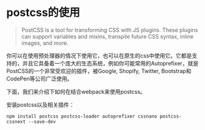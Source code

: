 # postcss的使用

> PostCSS is a tool for transforming CSS with JS plugins. These plugins can support variables and mixins, transpile future CSS syntax, inline images, and more.

你可以在使用预处理器的情况下使用它，也可以在原生的css中使用它。它都是支持的，并且它具备着一个庞大的生态系统，例如你可能常用的Autoprefixer，就是PostCSS的一个非常受欢迎的插件，被Google, Shopify, Twitter, Bootstrap和CodePen等公司广泛使用。

下面，我们来介绍下如何在结合webpack来使用postcss。

安装postcss以及相关插件：

```shell
npm install postcss postcss-loader autoprefixer cssnano postcss-cssnext --save-dev
````

